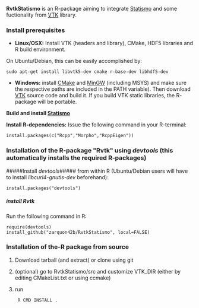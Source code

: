 __RvtkStatismo__ is an R-package aiming to integrate [Statismo](https://github.com/statismo/statismo) and some fuctionality from [VTK](http://www.vtk.org) library.

### Install prerequisites ###



* **Linux/OSX:** Install VTK (headers and library), CMake, HDF5 libraries and R build environment.

On Ubuntu/Debian, this can be easily accomplished by:
	
	sudo apt-get install libvtk5-dev cmake r-base-dev libhdf5-dev





* **Windows:** install [CMake](http://cmake.org/cmake/resources/software.html) and [MinGW](http://www.mingw.org/) (including MSYS) and make sure the respective paths are included in the PATH variable). Then download  [VTK](http://www.vtk.org/VTK/resources/software.html) source code and build it. If you build VTK static libraries, the R-package will be portable.


**Build and install [Statismo](https://github.com/statismo/statismo)**


**Install R-dependencies:** Issue the following command in your R-terminal:

	install.packages(c("Rcpp","Morpho","RcppEigen"))



### Installation of the R-package "Rvtk" using *devtools* (this automatically installs the required R-packages) ###



#####Install *devtools*#####
from within R (Ubuntu/Debian users will have to install *libcurl4-gnutls-dev* beforehand):

        
	install.packages("devtools")


##### install *Rvtk* #####
Run the following command in R:
        
	require(devtools)
	install_github("zarquon42b/RvtkStatismo", local=FALSE)
   
### Installation of the-R package from source ###

1. Download tarball (and extract) or clone using git

2. (optional) go to RvtkStatismo/src and customize VTK_DIR (either by editing CMakeList.txt or using ccmake)

3. run 
 
		R CMD INSTALL .
